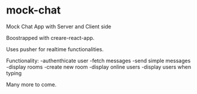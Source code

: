 # mock-chat
Mock Chat App with Server and Client side

Boostrapped with creare-react-app. 

Uses pusher for realtime functionalities.

Functionality: 
-authenthicate user
-fetch messages
-send simple messages
-display rooms
-create new room
-display online users
-display users when typing

Many more to come. 
